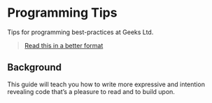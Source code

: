 # Programming Tips

Tips for programming best-practices at Geeks Ltd.
> [Read this in a better format](https://geeksltd.github.io/Programming.Tips/#/)

## Background

This guide will teach you how to write more expressive and intention revealing code that’s a pleasure to read and to build upon.
